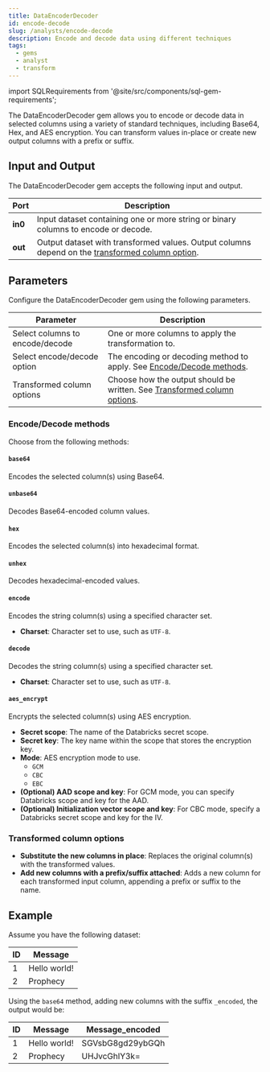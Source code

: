 ```yaml
---
title: DataEncoderDecoder
id: encode-decode
slug: /analysts/encode-decode
description: Encode and decode data using different techniques
tags:
  - gems
  - analyst
  - transform
---
```


import SQLRequirements from '@site/src/components/sql-gem-requirements';

<SQLRequirements
  execution_engine="SQL Warehouse"
  sql_package_name="ProphecyDatabricksSqlBasics"
  sql_package_version="0.0.12+"
/>

The DataEncoderDecoder gem allows you to encode or decode data in selected columns using a variety of standard techniques, including Base64, Hex, and AES encryption. You can transform values in-place or create new output columns with a prefix or suffix.

## Input and Output

The DataEncoderDecoder gem accepts the following input and output.

| Port    | Description                                                                                                                    |
| ------- | ------------------------------------------------------------------------------------------------------------------------------ |
| **in0** | Input dataset containing one or more string or binary columns to encode or decode.                                             |
| **out** | Output dataset with transformed values. Output columns depend on the [transformed column option](#transformed-column-options). |

## Parameters

Configure the DataEncoderDecoder gem using the following parameters.

| Parameter                       | Description                                                                                             |
| ------------------------------- | ------------------------------------------------------------------------------------------------------- |
| Select columns to encode/decode | One or more columns to apply the transformation to.                                                     |
| Select encode/decode option     | The encoding or decoding method to apply. See [Encode/Decode methods](#encodedecode-methods).           |
| Transformed column options      | Choose how the output should be written. See [Transformed column options](#transformed-column-options). |

### Encode/Decode methods

Choose from the following methods:

#### `base64`

Encodes the selected column(s) using Base64.

#### `unbase64`

Decodes Base64-encoded column values.

#### `hex`

Encodes the selected column(s) into hexadecimal format.

#### `unhex`

Decodes hexadecimal-encoded values.

#### `encode`

Encodes the string column(s) using a specified character set.

- **Charset**: Character set to use, such as `UTF-8`.

#### `decode`

Decodes the string column(s) using a specified character set.

- **Charset**: Character set to use, such as `UTF-8`.

#### `aes_encrypt`

Encrypts the selected column(s) using AES encryption.

- **Secret scope**: The name of the Databricks secret scope.
- **Secret key**: The key name within the scope that stores the encryption key.
- **Mode**: AES encryption mode to use.
  - `GCM`
  - `CBC`
  - `EBC`
- **(Optional) AAD scope and key**: For GCM mode, you can specify Databricks scope and key for the AAD.
- **(Optional) Initialization vector scope and key**: For CBC mode, specify a Databricks secret scope and key for the IV.

### Transformed column options

- **Substitute the new columns in place**: Replaces the original column(s) with the transformed values.
- **Add new columns with a prefix/suffix attached**: Adds a new column for each transformed input column, appending a prefix or suffix to the name.

## Example

Assume you have the following dataset:

<div class="table-example">

| ID  | Message      |
| --- | ------------ |
| 1   | Hello world! |
| 2   | Prophecy     |

</div>

Using the `base64` method, adding new columns with the suffix `_encoded`, the output would be:

<div class="table-example">

| ID  | Message      | Message_encoded  |
| --- | ------------ | ---------------- |
| 1   | Hello world! | SGVsbG8gd29ybGQh |
| 2   | Prophecy     | UHJvcGhlY3k=     |

</div>
